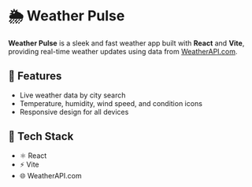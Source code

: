 # 🌦️ Weather Pulse

**Weather Pulse** is a sleek and fast weather app built with **React** and **Vite**, providing real-time weather updates using data from [WeatherAPI.com](https://www.weatherapi.com/).

## 🚀 Features

- Live weather data by city search
- Temperature, humidity, wind speed, and condition icons
- Responsive design for all devices

## 🔧 Tech Stack

- ⚛️ React
- ⚡ Vite
- 🌐 WeatherAPI.com